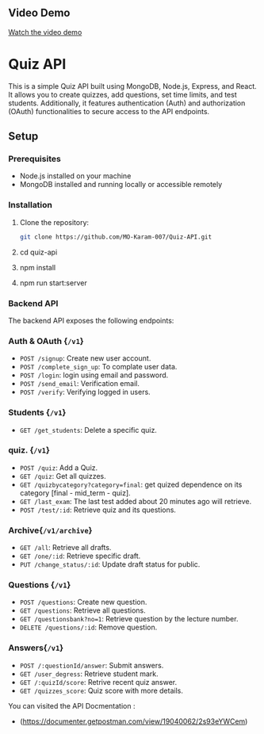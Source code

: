 ## Video Demo

[Watch the video demo]('./Quiz.mp4')

# Quiz API

This is a simple Quiz API built using MongoDB, Node.js, Express, and React. It allows you to create quizzes, add questions, set time limits, and test students. Additionally, it features authentication (Auth) and authorization (OAuth) functionalities to secure access to the API endpoints.

## Setup

### Prerequisites

- Node.js installed on your machine
- MongoDB installed and running locally or accessible remotely

### Installation

1. Clone the repository:

   ```bash
   git clone https://github.com/MO-Karam-007/Quiz-API.git

2. cd quiz-api

3. npm install

4. npm run start:server

### Backend API

The backend API exposes the following endpoints:

### Auth & OAuth {`/v1`}
- `POST /signup`: Create new user account.
- `POST /complete_sign_up`: To complate user data.
- `POST /login`: login using email and password.
- `POST /send_email`: Verification email.
- `POST /verify`: Verifying logged in users.
### Students {`/v1`}
- `GET /get_students`: Delete a specific quiz.
### quiz. {`/v1`}
- `POST /quiz`: Add a Quiz.
- `GET /quiz`: Get all quizzes.
- `GET /quizbycategory?category=final`: get quized dependence on its category [final - mid_term - quiz].
- `GET /last_exam`: The last test added about 20 minutes ago will retrieve.
- `POST /test/:id`: Retrieve quiz and its questions.
### Archive{`/v1/archive`}
- `GET /all`: Retrieve all drafts.
- `GET /one/:id`: Retrieve specific draft.
- `PUT /change_status/:id`: Update draft status for public.
### Questions {`/v1`}
- `POST /questions`: Create new question.
- `GET /questions`: Retrieve all questions.
- `GET /questionsbank?no=1`: Retrieve question by the lecture number.
- `DELETE /questions/:id`: Remove question.
### Answers{`/v1`}
- `POST /:questionId/answer`: Submit answers.
- `GET /user_degress`: Retrieve student mark.
- `GET /:quizId/score`: Retrive recent quiz answer.
- `GET /quizzes_score`: Quiz score with more details.
  
You can visited the API Docmentation :
- (https://documenter.getpostman.com/view/19040062/2s93eYWCem)